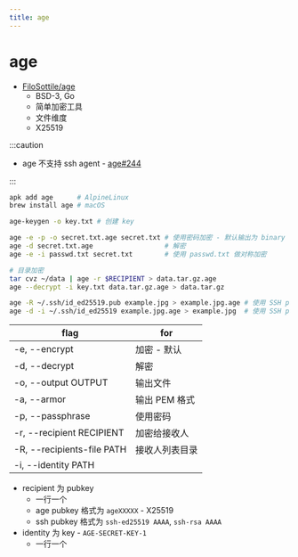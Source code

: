 ```yaml
---
title: age
---
```


# age

- [FiloSottile/age](https://github.com/FiloSottile/age)
  - BSD-3, Go
  - 简单加密工具
  - 文件维度
  - X25519

:::caution

- age 不支持 ssh agent - [age#244](https://github.com/FiloSottile/age/discussions/244)

:::

```bash
apk add age      # AlpineLinux
brew install age # macOS

age-keygen -o key.txt # 创建 key

age -e -p -o secret.txt.age secret.txt # 使用密码加密 - 默认输出为 binary 除非 -a,--armor
age -d secret.txt.age                  # 解密
age -e -i passwd.txt secret.txt        # 使用 passwd.txt 做对称加密

# 目录加密
tar cvz ~/data | age -r $RECIPIENT > data.tar.gz.age
age --decrypt -i key.txt data.tar.gz.age > data.tar.gz

age -R ~/.ssh/id_ed25519.pub example.jpg > example.jpg.age # 使用 SSH pubkey 加密
age -d -i ~/.ssh/id_ed25519 example.jpg.age > example.jpg  # 使用 SSH private key 解密
```



| flag                       | for            |
| -------------------------- | -------------- |
| -e, --encrypt              | 加密 - 默认    |
| -d, --decrypt              | 解密           |
| -o, --output OUTPUT        | 输出文件       |
| -a, --armor                | 输出 PEM 格式  |
| -p, --passphrase           | 使用密码       |
| -r, --recipient RECIPIENT  | 加密给接收人   |
| -R, --recipients-file PATH | 接收人列表目录 |
| -i, --identity PATH        |                |

- recipient 为 pubkey
  - 一行一个
  - age pubkey 格式为 `ageXXXXX` - X25519
  - ssh pubkey 格式为 `ssh-ed25519 AAAA`, `ssh-rsa AAAA`
- identity 为 key - `AGE-SECRET-KEY-1`
  - 一行一个
